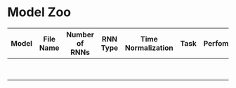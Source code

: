 # Model Zoo
| Model | File Name | Number of RNNs | RNN Type | Time Normalization | Task | Perfomance | Robustness[mRE] |
|:-----:|:---------:|:--------------:|:--------:|--------------------|------|------------|-----------------|
|       |           |                |          |                    |      |            |                 |
|       |           |                |          |                    |      |            |                 |
|       |           |                |          |                    |      |            |                 |
|       |           |                |          |                    |      |            |                 |
|       |           |                |          |                    |      |            |                 |
|       |           |                |          |                    |      |            |                 |
|       |           |                |          |                    |      |            |                 |
|       |           |                |          |                    |      |            |                 |